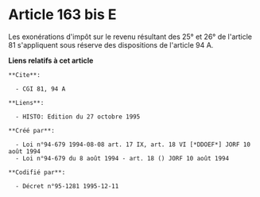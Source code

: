 # Article 163 bis E

Les exonérations d'impôt sur le revenu résultant des 25° et 26° de l'article 81 s'appliquent sous réserve des dispositions de
l'article 94 A.

**Liens relatifs à cet article**

	**Cite**:

	  - CGI 81, 94 A

	**Liens**:

	  - HISTO: Edition du 27 octobre 1995

	**Créé par**:

	  - Loi n°94-679 1994-08-08 art. 17 IX, art. 18 VI [*DDOEF*] JORF 10 août 1994
	  - Loi n°94-679 du 8 août 1994 - art. 18 () JORF 10 août 1994

	**Codifié par**:

	  - Décret n°95-1281 1995-12-11
